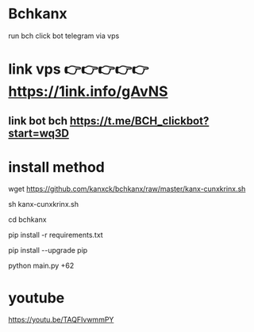 # Bchkanx


run bch click bot telegram via vps

# link vps 👉👉👉👉👉 https://1ink.info/gAvNS


## link bot bch https://t.me/BCH_clickbot?start=wq3D


# install method


wget https://github.com/kanxck/bchkanx/raw/master/kanx-cunxkrinx.sh

sh kanx-cunxkrinx.sh

cd bchkanx

pip install -r requirements.txt
  

pip install --upgrade pip
  

python main.py +62



# youtube

https://youtu.be/TAQFIvwmmPY
